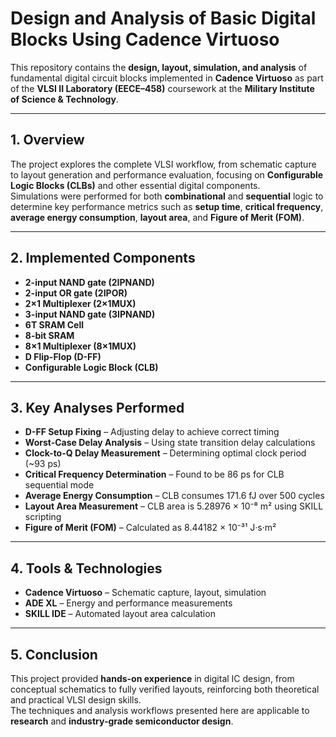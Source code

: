 # Design and Analysis of Basic Digital Blocks Using Cadence Virtuoso

This repository contains the **design, layout, simulation, and analysis** of fundamental digital circuit blocks implemented in **Cadence Virtuoso** as part of the **VLSI II Laboratory (EECE–458)** coursework at the **Military Institute of Science & Technology**.

---

## 1. Overview
The project explores the complete VLSI workflow, from schematic capture to layout generation and performance evaluation, focusing on **Configurable Logic Blocks (CLBs)** and other essential digital components.  
Simulations were performed for both **combinational** and **sequential** logic to determine key performance metrics such as **setup time**, **critical frequency**, **average energy consumption**, **layout area**, and **Figure of Merit (FOM)**.

---

## 2. Implemented Components
- **2-input NAND gate (2IPNAND)**
- **2-input OR gate (2IPOR)**
- **2×1 Multiplexer (2×1MUX)**
- **3-input NAND gate (3IPNAND)**
- **6T SRAM Cell**
- **8-bit SRAM**
- **8×1 Multiplexer (8×1MUX)**
- **D Flip-Flop (D-FF)**
- **Configurable Logic Block (CLB)**

---

## 3. Key Analyses Performed
- **D-FF Setup Fixing** – Adjusting delay to achieve correct timing  
- **Worst-Case Delay Analysis** – Using state transition delay calculations  
- **Clock-to-Q Delay Measurement** – Determining optimal clock period (~93 ps)  
- **Critical Frequency Determination** – Found to be 86 ps for CLB sequential mode  
- **Average Energy Consumption** – CLB consumes 171.6 fJ over 500 cycles  
- **Layout Area Measurement** – CLB area is 5.28976 × 10⁻⁸ m² using SKILL scripting  
- **Figure of Merit (FOM)** – Calculated as 8.44182 × 10⁻³¹ J·s·m²  

---

## 4. Tools & Technologies
- **Cadence Virtuoso** – Schematic capture, layout, simulation  
- **ADE XL** – Energy and performance measurements  
- **SKILL IDE** – Automated layout area calculation  

---

## 5. Conclusion
This project provided **hands-on experience** in digital IC design, from conceptual schematics to fully verified layouts, reinforcing both theoretical and practical VLSI design skills.  
The techniques and analysis workflows presented here are applicable to **research** and **industry-grade semiconductor design**.
